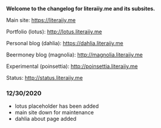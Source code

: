**Welcome to the changelog for literaiiy.me and its subsites.**

Main site: <https://literaiiy.me>

Portfolio (lotus): <http://lotus.literaiiy.me>

Personal blog (dahlia): <https://dahlia.literaiiy.me>

Beermoney blog (magnolia): <http://magnolia.literaiiy.me>

Experimental (poinsettia): <http://poinsettia.literaiiy.me>

Status: <http://status.literaiiy.me>


### 12/30/2020
- lotus placeholder has been added
- main site down for maintenance
- dahlia about page added
